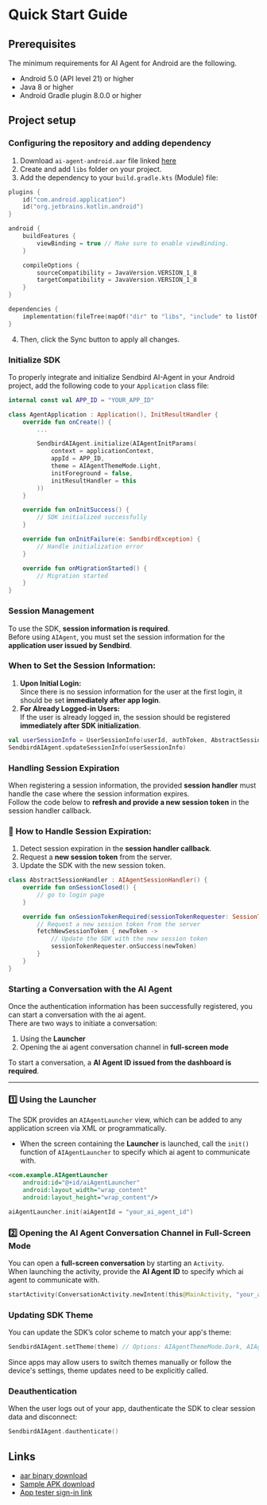# Quick Start Guide

## Prerequisites

The minimum requirements for AI Agent for Android are the following.

- Android 5.0 (API level 21) or higher
- Java 8 or higher
- Android Gradle plugin 8.0.0 or higher

## Project setup

### Configuring the repository and adding dependency
1. Download `ai-agent-android.aar` file linked [here]()
2. Create and add `libs` folder on your project.
3. Add the dependency to your `build.gradle.kts` (Module) file:
```kotlin
plugins {
    id("com.android.application")
    id("org.jetbrains.kotlin.android")
}

android {
    buildFeatures {
        viewBinding = true // Make sure to enable viewBinding.
    }

    compileOptions {
        sourceCompatibility = JavaVersion.VERSION_1_8
        targetCompatibility = JavaVersion.VERSION_1_8
    }
}

dependencies {
    implementation(fileTree(mapOf("dir" to "libs", "include" to listOf("*.aar"))))
}
```
4. Then, click the Sync button to apply all changes.

### Initialize SDK
To properly integrate and initialize Sendbird AI-Agent in your Android project, add the following code to your `Application` class file:
```kotlin
internal const val APP_ID = "YOUR_APP_ID"

class AgentApplication : Application(), InitResultHandler {
    override fun onCreate() {
        ...

        SendbirdAIAgent.initialize(AIAgentInitParams(
            context = applicationContext,
            appId = APP_ID,
            theme = AIAgentThemeMode.Light,
            initForeground = false,
            initResultHandler = this
        ))
    }

    override fun onInitSuccess() {
        // SDK initialized successfully
    }

    override fun onInitFailure(e: SendbirdException) {
        // Handle initialization error
    }

    override fun onMigrationStarted() {
        // Migration started
    }
}
```

### Session Management
To use the SDK, **session information is required**.  
Before using `AIAgent`, you must set the session information for the **application user issued by Sendbird**.
### When to Set the Session Information:

1. **Upon Initial Login:**  
Since there is no session information for the user at the first login, it should be set **immediately after app login**.
2. **For Already Logged-in Users:**  
If the user is already logged in, the session should be registered **immediately after SDK initialization**.
```kotlin
val userSessionInfo = UserSessionInfo(userId, authToken, AbstractSessionHandler())
SendbirdAIAgent.updateSessionInfo(userSessionInfo)
```

### Handling Session Expiration

When registering a session information, the provided **session handler** must handle the case where the session information expires.  
Follow the code below to **refresh and provide a new session token** in the session handler callback.

### 🔹 How to Handle Session Expiration:
1. Detect session expiration in the **session handler callback**.
2. Request a **new session token** from the server.
3. Update the SDK with the new session token.
```kotlin
class AbstractSessionHandler : AIAgentSessionHandler() {
    override fun onSessionClosed() {
        // go to login page
    }

    override fun onSessionTokenRequired(sessionTokenRequester: SessionTokenRequester) {
        // Request a new session token from the server
        fetchNewSessionToken { newToken ->
            // Update the SDK with the new session token
            sessionTokenRequester.onSuccess(newToken)
        }
    }
}
```

### Starting a Conversation with the AI Agent

Once the authentication information has been successfully registered, you can start a conversation with the ai agent.  
There are two ways to initiate a conversation:
1. Using the **Launcher**
2. Opening the ai agent conversation channel in **full-screen mode**

To start a conversation, a **AI Agent ID issued from the dashboard is required**.

---

### 1️⃣ **Using the Launcher**
The SDK provides an `AIAgentLauncher` view, which can be added to any application screen via XML or programmatically.
- When the screen containing the **Launcher** is launched, call the `init()` function of `AIAgentLauncher` to specify which ai agent to communicate with.
```xml
<com.example.AIAgentLauncher
    android:id="@+id/aiAgentLauncher"
    android:layout_width="wrap_content"
    android:layout_height="wrap_content"/>
```
```kotlin
aiAgentLauncher.init(aiAgentId = "your_ai_agent_id")
```

### 2️⃣ Opening the AI Agent Conversation Channel in Full-Screen Mode

You can open a **full-screen conversation** by starting an `Activity`.  
When launching the activity, provide the **AI Agent ID** to specify which ai agent to communicate with.
```kotlin
startActivity(ConversationActivity.newIntent(this@MainActivity, "your_ai_agent_id"))
```

### Updating SDK Theme

You can update the SDK’s color scheme to match your app's theme:
```kotlin
SendbirdAIAgent.setTheme(theme) // Options: AIAgentThemeMode.Dark, AIAgentThemeMode.Light
```

Since apps may allow users to switch themes manually or follow the device's settings, theme updates need to be explicitly called.

### Deauthentication

When the user logs out of your app, dauthenticate the SDK to clear session data and disconnect:

```kotlin
SendbirdAIAgent.dauthenticate()
```


## Links
- [aar binary download](https://github.com/sendbird/ai-agent-android/tree/feature/ai-agent-initial/output)
- [Sample APK download](https://github.com/sendbird/ai-agent-android/tree/feature/ai-agent-initial/output)
- [App tester sign-in link](https://appdistribution.firebase.dev/i/cc0fe59dbf6f00f8)
